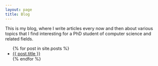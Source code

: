 ```yaml
---
layout: page
title: Blog
---
```


This is my blog, where I write articles every now and then about various topics that I find interesting for a PhD student of computer science and related fields. 

<ul>
  {% for post in site.posts %}
    <li>
      <a href="{{ post.url }}">{{ post.title }}</a>
    </li>
  {% endfor %}
</ul>